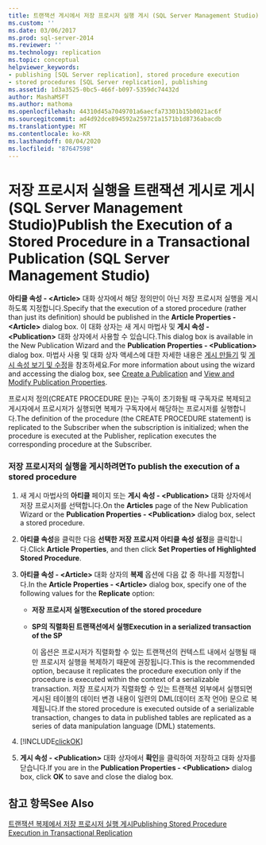 ```yaml
---
title: 트랜잭션 게시에서 저장 프로시저 실행 게시 (SQL Server Management Studio) | Microsoft Docs
ms.custom: ''
ms.date: 03/06/2017
ms.prod: sql-server-2014
ms.reviewer: ''
ms.technology: replication
ms.topic: conceptual
helpviewer_keywords:
- publishing [SQL Server replication], stored procedure execution
- stored procedures [SQL Server replication], publishing
ms.assetid: 1d3a3525-0bc5-466f-b097-5359dc74432d
author: MashaMSFT
ms.author: mathoma
ms.openlocfilehash: 44310d45a7049701a6aecfa73301b15b0021ac6f
ms.sourcegitcommit: ad4d92dce894592a259721a1571b1d8736abacdb
ms.translationtype: MT
ms.contentlocale: ko-KR
ms.lasthandoff: 08/04/2020
ms.locfileid: "87647598"
---
```

# <a name="publish-the-execution-of-a-stored-procedure-in-a-transactional-publication-sql-server-management-studio"></a><span data-ttu-id="09b73-102">저장 프로시저 실행을 트랜잭션 게시로 게시(SQL Server Management Studio)</span><span class="sxs-lookup"><span data-stu-id="09b73-102">Publish the Execution of a Stored Procedure in a Transactional Publication (SQL Server Management Studio)</span></span>
  <span data-ttu-id="09b73-103">**아티클 속성 - \<Article>** 대화 상자에서 해당 정의만이 아닌 저장 프로시저 실행을 게시하도록 지정합니다.</span><span class="sxs-lookup"><span data-stu-id="09b73-103">Specify that the execution of a stored procedure (rather than just its definition) should be published in the **Article Properties - \<Article>** dialog box.</span></span> <span data-ttu-id="09b73-104">이 대화 상자는 새 게시 마법사 및 **게시 속성 - \<Publication>** 대화 상자에서 사용할 수 있습니다.</span><span class="sxs-lookup"><span data-stu-id="09b73-104">This dialog box is available in the New Publication Wizard and the **Publication Properties - \<Publication>** dialog box.</span></span> <span data-ttu-id="09b73-105">마법사 사용 및 대화 상자 액세스에 대한 자세한 내용은 [게시 만들기](create-a-publication.md) 및 [게시 속성 보기 및 수정](view-and-modify-publication-properties.md)을 참조하세요.</span><span class="sxs-lookup"><span data-stu-id="09b73-105">For more information about using the wizard and accessing the dialog box, see [Create a Publication](create-a-publication.md) and [View and Modify Publication Properties](view-and-modify-publication-properties.md).</span></span>  
  
 <span data-ttu-id="09b73-106">프로시저 정의(CREATE PROCEDURE 문)는 구독이 초기화될 때 구독자로 복제되고 게시자에서 프로시저가 실행되면 복제가 구독자에서 해당하는 프로시저를 실행합니다.</span><span class="sxs-lookup"><span data-stu-id="09b73-106">The definition of the procedure (the CREATE PROCEDURE statement) is replicated to the Subscriber when the subscription is initialized; when the procedure is executed at the Publisher, replication executes the corresponding procedure at the Subscriber.</span></span>  
  
### <a name="to-publish-the-execution-of-a-stored-procedure"></a><span data-ttu-id="09b73-107">저장 프로시저의 실행을 게시하려면</span><span class="sxs-lookup"><span data-stu-id="09b73-107">To publish the execution of a stored procedure</span></span>  
  
1.  <span data-ttu-id="09b73-108">새 게시 마법사의 **아티클** 페이지 또는 **게시 속성 - \<Publication>** 대화 상자에서 저장 프로시저를 선택합니다.</span><span class="sxs-lookup"><span data-stu-id="09b73-108">On the **Articles** page of the New Publication Wizard or the **Publication Properties - \<Publication>** dialog box, select a stored procedure.</span></span>  
  
2.  <span data-ttu-id="09b73-109">**아티클 속성**을 클릭한 다음 **선택한 저장 프로시저 아티클 속성 설정**을 클릭합니다.</span><span class="sxs-lookup"><span data-stu-id="09b73-109">Click **Article Properties**, and then click **Set Properties of Highlighted Stored Procedure**.</span></span>  
  
3.  <span data-ttu-id="09b73-110">**아티클 속성 - \<Article>** 대화 상자의 **복제** 옵션에 다음 값 중 하나를 지정합니다.</span><span class="sxs-lookup"><span data-stu-id="09b73-110">In the **Article Properties - \<Article>** dialog box, specify one of the following values for the **Replicate** option:</span></span>  
  
    -   <span data-ttu-id="09b73-111">**저장 프로시저 실행**</span><span class="sxs-lookup"><span data-stu-id="09b73-111">**Execution of the stored procedure**</span></span>  
  
    -   <span data-ttu-id="09b73-112">**SP의 직렬화된 트랜잭션에서 실행**</span><span class="sxs-lookup"><span data-stu-id="09b73-112">**Execution in a serialized transaction of the SP**</span></span>  
  
         <span data-ttu-id="09b73-113">이 옵션은 프로시저가 직렬화할 수 있는 트랜잭션의 컨텍스트 내에서 실행될 때만 프로시저 실행을 복제하기 때문에 권장됩니다.</span><span class="sxs-lookup"><span data-stu-id="09b73-113">This is the recommended option, because it replicates the procedure execution only if the procedure is executed within the context of a serializable transaction.</span></span> <span data-ttu-id="09b73-114">저장 프로시저가 직렬화할 수 있는 트랜잭션 외부에서 실행되면 게시된 테이블의 데이터 변경 내용이 일련의 DML(데이터 조작 언어) 문으로 복제됩니다.</span><span class="sxs-lookup"><span data-stu-id="09b73-114">If the stored procedure is executed outside of a serializable transaction, changes to data in published tables are replicated as a series of data manipulation language (DML) statements.</span></span>  
  
4.  [!INCLUDE[clickOK](../../../includes/clickok-md.md)]  
  
5.  <span data-ttu-id="09b73-115">**게시 속성 - \<Publication>** 대화 상자에서 **확인**을 클릭하여 저장하고 대화 상자를 닫습니다.</span><span class="sxs-lookup"><span data-stu-id="09b73-115">If you are in the **Publication Properties - \<Publication>** dialog box, click **OK** to save and close the dialog box.</span></span>  
  
## <a name="see-also"></a><span data-ttu-id="09b73-116">참고 항목</span><span class="sxs-lookup"><span data-stu-id="09b73-116">See Also</span></span>  
 [<span data-ttu-id="09b73-117">트랜잭션 복제에서 저장 프로시저 실행 게시</span><span class="sxs-lookup"><span data-stu-id="09b73-117">Publishing Stored Procedure Execution in Transactional Replication</span></span>](../transactional/publishing-stored-procedure-execution-in-transactional-replication.md)  
  
  
